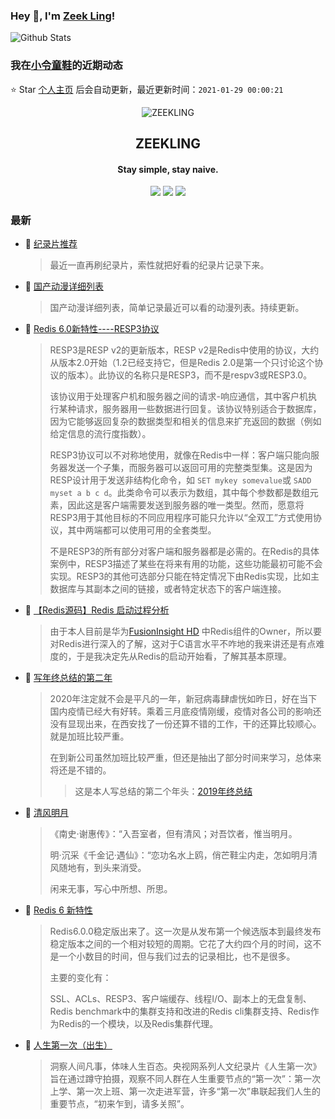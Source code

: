 ### Hey 👋, I'm [Zeek Ling](https://www.zeekling.cn)! 
![Github Stats](https://github-readme-stats.vercel.app/api?username=zeekling&show_icons=true) 
### 我在[小令童鞋](https://www.zeekling.cn)的近期动态

⭐️ Star [个人主页](https://github.com/zeekling/zeekling) 后会自动更新，最近更新时间：`2021-01-29 00:00:21`

<p align="center"><img alt="ZEEKLING" src="https://img.zeekling.cn/images/2020/02/23/logo.th.png"></p><h2 align="center">ZEEKLING
</h2>

<h4 align="center">Stay simple, stay naive.</h4>
<p align="center"><a title="ZEEKLING" target="_blank" href="https://github.com/zeekling/zeekling"><img src="https://img.shields.io/github/last-commit/zeekling/zeekling.svg?style=flat-square&color=FF9900"></a>
<a title="GitHub repo size in bytes" target="_blank" href="https://github.com/zeekling/zeekling"><img src="https://img.shields.io/github/repo-size/zeekling/zeekling.svg?style=flat-square"></a>
<a title="Hits" target="_blank" href="https://github.com/zeekling/hits"><img src="https://hits.b3log.org/zeekling/zeekling.svg"></a></p>

### 最新

* 📝 [纪录片推荐](https://www.zeekling.cn/articles/2020/03/22/1584873973456.html) 
    > <p>最近一直再刷纪录片，索性就把好看的纪录片记录下来。</p>
* 📝 [国产动漫详细列表](https://www.zeekling.cn/articles/2019/06/26/1561562610986.html) 
    > <p>国产动漫详细列表，简单记录最近可以看的动漫列表。持续更新。</p>
* 📝 [Redis 6.0新特性----RESP3协议](https://www.zeekling.cn/articles/2021/01/10/1610263628832.html) 
    > <p>RESP3是RESP v2的更新版本，RESP v2是Redis中使用的协议，大约从版本2.0开始（1.2已经支持它，但是Redis 2.0是第一个只讨论这个协议的版本）。此协议的名称只是RESP3，而不是respv3或RESP3.0。</p>
    > <p>该协议用于处理客户机和服务器之间的请求-响应通信，其中客户机执行某种请求，服务器用一些数据进行回复。该协议特别适合于数据库，因为它能够返回复杂的数据类型和相关的信息来扩充返回的数据（例如给定信息的流行度指数）。</p>
    > <p>RESP3协议可以不对称地使用，就像在Redis中一样：客户端只能向服务器发送一个子集，而服务器可以返回可用的完整类型集。这是因为RESP设计用于发送非结构化命令，如 <code>SET mykey somevalue</code>或 <code>SADD myset a b c d</code>。此类命令可以表示为数组，其中每个参数都是数组元素，因此这是客户端需要发送到服务器的唯一类型。然而，愿意将RESP3用于其他目标的不同应用程序可能只允许以“全双工”方式使用协议，其中两端都可以使用可用的全套类型。</p>
    > <p>不是RESP3的所有部分对客户端和服务器都是必需的。在Redis的具体案例中，RESP3描述了某些在将来有用的功能，这些功能最初可能不会实现。RESP3的其他可选部分只能在特定情况下由Redis实现，比如主数据库与其副本之间的链接，或者特定状态下的客户端连接。</p>
* 📝 [【Redis源码】Redis 启动过程分析](https://www.zeekling.cn/articles/2020/09/25/1601041404734.html) 
    > <p>由于本人目前是华为<a href="https://support.huawei.com/enterprise/zh/cloud-computing/fusioninsight-hd-pid-21110924" target="_blank">FusionInsight HD</a> 中Redis组件的Owner，所以要对Redis进行深入的了解，这对于C语言水平不咋地的我来讲还是有点难度的，于是我决定先从Redis的启动开始看，了解其基本原理。</p>
* 📝 [写年终总结的第二年](https://www.zeekling.cn/articles/2020/12/25/1608896366398.html) 
    > <p>2020年注定就不会是平凡的一年，新冠病毒肆虐恍如昨日，好在当下国内疫情已经大有好转。乘着三月底疫情刚缓，疫情对各公司的影响还没有显现出来，在西安找了一份还算不错的工作，干的还算比较顺心。就是加班比较严重。</p>
    > <p>在到新公司虽然加班比较严重，但还是抽出了部分时间来学习，总体来将还是不错的。</p>
    > <blockquote>
    > <p>这是本人写总结的第二个年头：<a href="/articles/2019/12/29/1577607858730.html" target="_blank">2019年终总结</a></p>
    > </blockquote>
* 📝 [清风明月](https://www.zeekling.cn/articles/2020/02/13/1581574004719.html) 
    > <p>《南史·谢惠传》：“入吾室者，但有清风；对吾饮者，惟当明月。</p>
    > <p>明·沉采《千金记·遇仙》：“恋功名水上鸥，俏芒鞋尘内走，怎如明月清风随地有，到头来消受。</p>
    > <p>闲来无事，写心中所想、所思。</p>
* 📝 [Redis 6 新特性](https://www.zeekling.cn/articles/2020/11/01/1604242049779.html) 
    > <p>Redis6.0.0稳定版出来了。这一次是从发布第一个候选版本到最终发布稳定版本之间的一个相对较短的周期。它花了大约四个月的时间，这不是一个小数目的时间，但与我们过去的记录相比，也不是很多。</p>
    > <p>主要的变化有：</p>
    > <p>SSL、ACLs、RESP3、客户端缓存、线程I/O、副本上的无盘复制、Redis benchmark中的集群支持和改进的Redis cli集群支持、Redis作为Redis的一个模块，以及Redis集群代理。</p>
* 📝 [人生第一次（出生）](https://www.zeekling.cn/articles/2020/03/22/1584880355664.html) 
    > <p>洞察人间凡事，体味人生百态。央视网系列人文纪录片《人生第一次》旨在通过蹲守拍摄，观察不同人群在人生重要节点的“第一次”：第一次上学、第一次上班、第一次走进军营，许多“第一次”串联起我们人生的重要节点，“初来乍到，请多关照”。</p>




